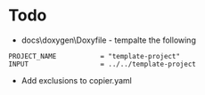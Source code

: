 # Todo

  * docs\doxygen\Doxyfile - tempalte the following

```
PROJECT_NAME           = "template-project"
INPUT                  = ../../template-project
```

  * Add exclusions to copier.yaml
